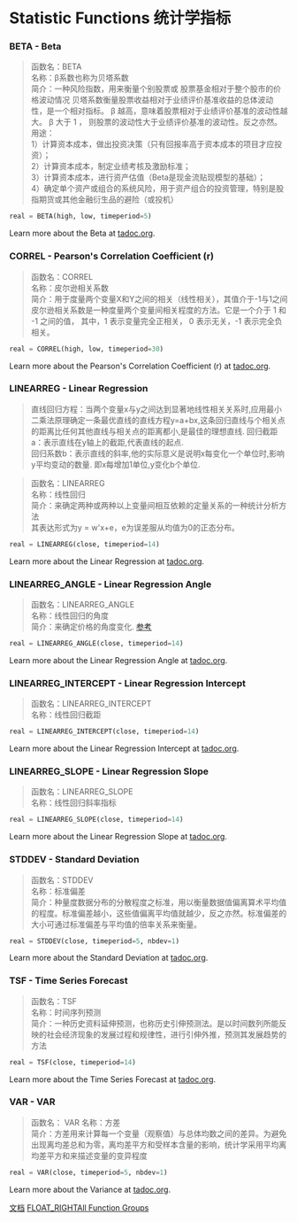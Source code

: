 # Statistic Functions 统计学指标
### BETA - Beta
> 函数名：BETA  
名称：β系数也称为贝塔系数   
简介：一种风险指数，用来衡量个别股票或
股票基金相对于整个股市的价格波动情况
贝塔系数衡量股票收益相对于业绩评价基准收益的总体波动性，是一个相对指标。 β 越高，意味着股票相对于业绩评价基准的波动性越大。 β 大于 1 ，
则股票的波动性大于业绩评价基准的波动性。反之亦然。
用途：   
1）计算资本成本，做出投资决策（只有回报率高于资本成本的项目才应投资）；   
2）计算资本成本，制定业绩考核及激励标准；   
3）计算资本成本，进行资产估值（Beta是现金流贴现模型的基础）；   
4）确定单个资产或组合的系统风险，用于资产组合的投资管理，特别是股指期货或其他金融衍生品的避险（或投机）     

```python
real = BETA(high, low, timeperiod=5)
```

Learn more about the Beta at [tadoc.org](http://www.tadoc.org/indicator/BETA.htm).  
### CORREL - Pearson's Correlation Coefficient (r)
> 函数名：CORREL  
名称：皮尔逊相关系数   
简介：用于度量两个变量X和Y之间的相关（线性相关），其值介于-1与1之间  
皮尔逊相关系数是一种度量两个变量间相关程度的方法。它是一个介于 1 和 -1 之间的值，
其中，1 表示变量完全正相关， 0 表示无关，-1 表示完全负相关。
```python
real = CORREL(high, low, timeperiod=30)
```

Learn more about the Pearson's Correlation Coefficient (r) at [tadoc.org](http://www.tadoc.org/indicator/CORREL.htm).  
### LINEARREG - Linear Regression
>直线回归方程：当两个变量x与y之间达到显著地线性相关关系时,应用最小二乘法原理确定一条最优直线的直线方程y=a+bx,这条回归直线与个相关点的距离比任何其他直线与相关点的距离都小,是最佳的理想直线.
回归截距a：表示直线在y轴上的截距,代表直线的起点.  
回归系数b：表示直线的斜率,他的实际意义是说明x每变化一个单位时,影响y平均变动的数量.
即x每增加1单位,y变化b个单位.  


> 函数名：LINEARREG  
名称：线性回归   
简介：来确定两种或两种以上变量间相互依赖的定量关系的一种统计分析方法  
其表达形式为y = w'x+e，e为误差服从均值为0的正态分布。

```python
real = LINEARREG(close, timeperiod=14)
```

Learn more about the Linear Regression at [tadoc.org](http://www.tadoc.org/indicator/LINEARREG.htm).  
### LINEARREG_ANGLE - Linear Regression Angle
> 函数名：LINEARREG_ANGLE  
名称：线性回归的角度   
简介：来确定价格的角度变化. 
[参考](http://blog.sina.com.cn/s/blog_14c9f45b20102vv8p.md)
```python
real = LINEARREG_ANGLE(close, timeperiod=14)
```

Learn more about the Linear Regression Angle at [tadoc.org](http://www.tadoc.org/indicator/LINEARREG_ANGLE.htm).  
### LINEARREG_INTERCEPT - Linear Regression Intercept
> 函数名：LINEARREG_INTERCEPT  
名称：线性回归截距  
```python
real = LINEARREG_INTERCEPT(close, timeperiod=14)
```

Learn more about the Linear Regression Intercept at [tadoc.org](http://www.tadoc.org/indicator/LINEARREG_INTERCEPT.htm).  
### LINEARREG_SLOPE - Linear Regression Slope
> 函数名：LINEARREG_SLOPE  
名称：线性回归斜率指标

```python
real = LINEARREG_SLOPE(close, timeperiod=14)
```

Learn more about the Linear Regression Slope at [tadoc.org](http://www.tadoc.org/indicator/LINEARREG_SLOPE.htm).  
### STDDEV - Standard Deviation
> 函数名：STDDEV  
名称：标准偏差   
简介：种量度数据分布的分散程度之标准，用以衡量数据值偏离算术平均值的程度。标准偏差越小，这些值偏离平均值就越少，反之亦然。标准偏差的大小可通过标准偏差与平均值的倍率关系来衡量。

```python
real = STDDEV(close, timeperiod=5, nbdev=1)
```

Learn more about the Standard Deviation at [tadoc.org](http://www.tadoc.org/indicator/STDDEV.htm).  
### TSF - Time Series Forecast

> 函数名：TSF  
名称：时间序列预测   
简介：一种历史资料延伸预测，也称历史引伸预测法。是以时间数列所能反映的社会经济现象的发展过程和规律性，进行引伸外推，预测其发展趋势的方法


```python
real = TSF(close, timeperiod=14)
```

Learn more about the Time Series Forecast at [tadoc.org](http://www.tadoc.org/indicator/TSF.htm).  
### VAR - VAR
> 函数名：  VAR
名称：方差   
简介：方差用来计算每一个变量（观察值）与总体均数之间的差异。为避免出现离均差总和为零，离均差平方和受样本含量的影响，统计学采用平均离均差平方和来描述变量的变异程度

```python
real = VAR(close, timeperiod=5, nbdev=1)
```

Learn more about the Variance at [tadoc.org](http://www.tadoc.org/indicator/VAR.htm).  

[文档](../doc_index.md)
[FLOAT_RIGHTAll Function Groups](../funcs.md)

